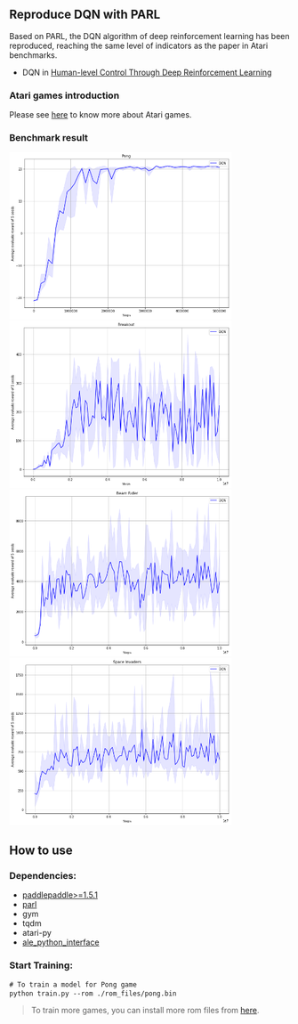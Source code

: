 ## Reproduce DQN with PARL
Based on PARL, the DQN algorithm of deep reinforcement learning has been reproduced, reaching the same level of indicators as the paper in Atari benchmarks.

+ DQN in
[Human-level Control Through Deep Reinforcement Learning](http://www.nature.com/nature/journal/v518/n7540/full/nature14236.html)

### Atari games introduction
Please see [here](https://gym.openai.com/envs/#atari) to know more about Atari games.

### Benchmark result

<img src=".benchmark/DQN_Pong.png" width = "400" height ="300" alt="DQN_Pong" /> <img src=".benchmark/DQN_Breakout.png" width = "400" height ="300" alt="DQN_Breakout"/>
<br>
<img src=".benchmark/DQN_BeamRider.png" width = "400" height ="300" alt="DQN_BeamRider"/> <img src=".benchmark/DQN_SpaceInvaders.png" width = "400" height ="300" alt="DQN_SpaceInvaders"/>

## How to use
### Dependencies:
+ [paddlepaddle>=1.5.1](https://github.com/PaddlePaddle/Paddle)
+ [parl](https://github.com/PaddlePaddle/PARL)
+ gym
+ tqdm
+ atari-py
+ [ale_python_interface](https://github.com/mgbellemare/Arcade-Learning-Environment)


### Start Training:
```
# To train a model for Pong game
python train.py --rom ./rom_files/pong.bin
```
> To train more games, you can install more rom files from [here](https://github.com/openai/atari-py/tree/master/atari_py/atari_roms).
